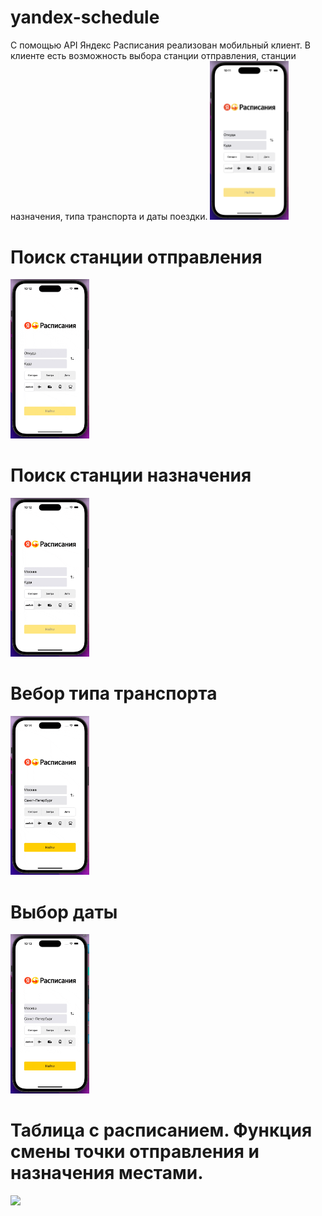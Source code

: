 # yandex-schedule
С помощью API Яндекс Расписания реализован мобильный клиент.
В клиенте есть возможность выбора станции отправления, станции назначения, типа транспорта и даты поездки.
</img><img src="screen.png" width="25%"></img>

# Поиск станции отправления
</img><img src="fromGif.gif" width="25%"></img>

# Поиск станции назначения 
</img><img src="toGig.gif" width="25%"></img>

# Вебор типа транспорта 
</img><img src="transportGif.gif" width="25%"></img>

# Выбор даты 
</img><img src="dateGif.gif" width="25%"></img>

# Таблица с расписанием. Функция смены точки отправления и назначения местами.
</img><img src="tableViewGif.gif" width="25%"></img>
